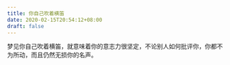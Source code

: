 ```yaml
---
title: 你自己吹着横笛
date: 2020-02-15T20:54:12+08:00
draft: false
---
```


梦见你自己吹着横笛，就意味着你的意志力很坚定，不论别人如何批评你，你都不为所动，而且仍然无损你的名声。<br>
